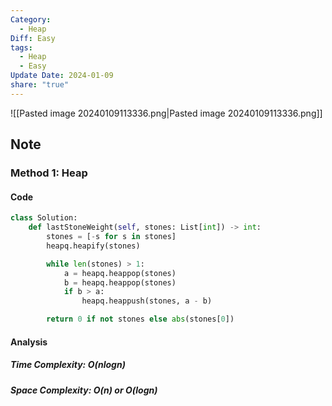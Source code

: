 ```yaml
---
Category:
  - Heap
Diff: Easy
tags:
  - Heap
  - Easy
Update Date: 2024-01-09
share: "true"
---
```


![[Pasted image 20240109113336.png|Pasted image 20240109113336.png]]
## Note

### Method 1: Heap

#### Code
```python
class Solution:
    def lastStoneWeight(self, stones: List[int]) -> int:
        stones = [-s for s in stones]
        heapq.heapify(stones)

        while len(stones) > 1:
            a = heapq.heappop(stones)
            b = heapq.heappop(stones)
            if b > a:
                heapq.heappush(stones, a - b)

        return 0 if not stones else abs(stones[0])
```
#### Analysis
##### Time Complexity: $O(nlogn)$
##### Space Complexity: $O(n)$ or $O(logn)$

